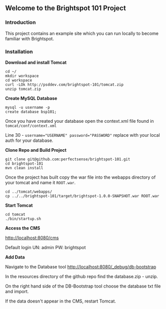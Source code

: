 ## Welcome to the Brightspot 101 Project

### Introduction

This project contains an example site which you can run locally to become familiar with Brightspot.

### Installation

**Download and install Tomcat**

	cd ~/
	mkdir workspace
	cd workspace
	curl -LOk http://psddev.com/brightspot-101/tomcat.zip
	unzip tomcat.zip
	

**Create MySQL Database**

	mysql -u username -p
	create database bsp101;

Once you have created your database open the context.xml file found in `tomcat/conf/context.xml`
	
Line 30 - `username="USERNAME" password="PASSWORD"` replace with your local auth for your database.


**Clone Repo and Build Project**

	git clone git@github.com:perfectsense/brightspot-101.git
	cd brightspot-101
	mvn clean install
	
Once the project has built copy the war file into the webapps directory of your tomcat and name it `ROOT.war`.

	cd ../tomcat/webapps/
	cp ../../brightspot-101/target/brightspot-1.0.0-SNAPSHOT.war ROOT.war	

**Start Tomcat**

	cd tomcat
	./bin/startup.sh
	

**Access the CMS**

[http://localhost:8080/cms](http://localhost:8080/cms)

Default login UN: admin PW: brightspot


**Add Data**

Navigate to the Database tool [http://localhost:8080/_debug/db-bootstrap](http://localhost:8080/_debug/db-bootstrap)

In the resources directory of the github repo find the database.zip - unzip.

On the right hand side of the DB-Bootstrap tool choose the database txt file and import.

If the data doesn't appear in the CMS, restart Tomcat.

	
	

